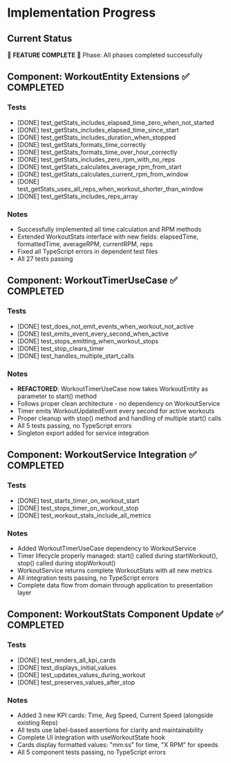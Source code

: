 # Implementation Progress

## Current Status
🎉 **FEATURE COMPLETE** 🎉
Phase: All phases completed successfully

## Component: WorkoutEntity Extensions ✅ COMPLETED

### Tests
- [DONE] test_getStats_includes_elapsed_time_zero_when_not_started
- [DONE] test_getStats_includes_elapsed_time_since_start
- [DONE] test_getStats_includes_duration_when_stopped
- [DONE] test_getStats_formats_time_correctly
- [DONE] test_getStats_formats_time_over_hour_correctly
- [DONE] test_getStats_includes_zero_rpm_with_no_reps
- [DONE] test_getStats_calculates_average_rpm_from_start
- [DONE] test_getStats_calculates_current_rpm_from_window
- [DONE] test_getStats_uses_all_reps_when_workout_shorter_than_window
- [DONE] test_getStats_includes_reps_array

### Notes
- Successfully implemented all time calculation and RPM methods
- Extended WorkoutStats interface with new fields: elapsedTime, formattedTime, averageRPM, currentRPM, reps
- Fixed all TypeScript errors in dependent test files
- All 27 tests passing

## Component: WorkoutTimerUseCase ✅ COMPLETED

### Tests
- [DONE] test_does_not_emit_events_when_workout_not_active
- [DONE] test_emits_event_every_second_when_active
- [DONE] test_stops_emitting_when_workout_stops
- [DONE] test_stop_clears_timer
- [DONE] test_handles_multiple_start_calls

### Notes
- **REFACTORED**: WorkoutTimerUseCase now takes WorkoutEntity as parameter to start() method
- Follows proper clean architecture - no dependency on WorkoutService
- Timer emits WorkoutUpdatedEvent every second for active workouts
- Proper cleanup with stop() method and handling of multiple start() calls
- All 5 tests passing, no TypeScript errors
- Singleton export added for service integration

## Component: WorkoutService Integration ✅ COMPLETED

### Tests
- [DONE] test_starts_timer_on_workout_start
- [DONE] test_stops_timer_on_workout_stop
- [DONE] test_workout_stats_include_all_metrics

### Notes
- Added WorkoutTimerUseCase dependency to WorkoutService
- Timer lifecycle properly managed: start() called during startWorkout(), stop() called during stopWorkout()
- WorkoutService returns complete WorkoutStats with all new metrics
- All integration tests passing, no TypeScript errors
- Complete data flow from domain through application to presentation layer

## Component: WorkoutStats Component Update ✅ COMPLETED

### Tests
- [DONE] test_renders_all_kpi_cards
- [DONE] test_displays_initial_values
- [DONE] test_updates_values_during_workout
- [DONE] test_preserves_values_after_stop

### Notes
- Added 3 new KPI cards: Time, Avg Speed, Current Speed (alongside existing Reps)
- All tests use label-based assertions for clarity and maintainability  
- Complete UI integration with useWorkoutState hook
- Cards display formatted values: "mm:ss" for time, "X RPM" for speeds
- All 5 component tests passing, no TypeScript errors